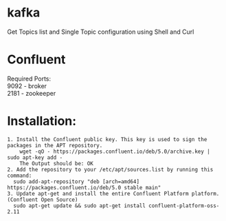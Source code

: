 # kafka
Get Topics list and Single Topic configuration using Shell and Curl

# Confluent
Required Ports:<br />
    9092 - broker<br />
    2181 - zookeeper<br />
	
# Installation:
    1. Install the Confluent public key. This key is used to sign the packages in the APT repository.
        wget -qO - https://packages.confluent.io/deb/5.0/archive.key | sudo apt-key add -
        The Output should be: OK
    2. Add the repository to your /etc/apt/sources.list by running this command:
      sudo add-apt-repository "deb [arch=amd64] https://packages.confluent.io/deb/5.0 stable main"
    3. Update apt-get and install the entire Confluent Platform platform. (Confluent Open Source)
      sudo apt-get update && sudo apt-get install confluent-platform-oss-2.11

